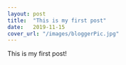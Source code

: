 ```yaml
---
layout: post
title:  "This is my first post"
date:   2019-11-15 
cover_url: "/images/bloggerPic.jpg"
---
```


This is my first post!